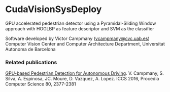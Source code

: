# CudaVisionSysDeploy
GPU accelerated pedestrian detector using a Pyramidal-Sliding Window approach with HOGLBP as feature descriptor and SVM as the classifier

Software developed by Víctor Campmany (vcampmany@cvc.uab.es)
Computer Vision Center and Computer Architecture Department, Universitat Autonoma de Barcelona

### Related publications
[GPU-based Pedestrian Detection for Autonomous Driving](http://www.sciencedirect.com/science/article/pii/S1877050916309395). V. Campmany, S. Silva, A. Espinosa, JC. Moure, D. Vazquez, A. Lopez.
ICCS 2016, Procedia Computer Science 80, 2377-2381

